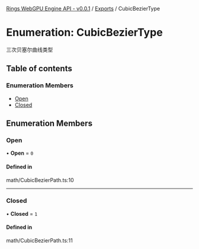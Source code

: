 [Rings WebGPU Engine API - v0.0.1](../README.md) / [Exports](../modules.md) / CubicBezierType

# Enumeration: CubicBezierType

三次贝塞尔曲线类型

## Table of contents

### Enumeration Members

- [Open](CubicBezierType.md#open)
- [Closed](CubicBezierType.md#closed)

## Enumeration Members

### Open

• **Open** = ``0``

#### Defined in

math/CubicBezierPath.ts:10

___

### Closed

• **Closed** = ``1``

#### Defined in

math/CubicBezierPath.ts:11
